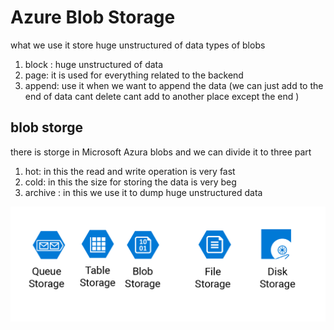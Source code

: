 # Azure Blob Storage

what we use it
 store huge unstructured of data
types of blobs
1. block : huge unstructured of data
2. page: it is used for everything related to the backend 
3. append: use it when we want to append the data (we can just add to the end of data cant delete cant add to another place except the end )

## blob storge

there is storge in Microsoft Azura blobs
and we can divide it to three part
1. hot: in this the read and write operation is very fast
2. cold: in this the size for storing the data is very beg 
3. archive : in this we use it to dump huge unstructured  data


![img](../assets/blob.png)



